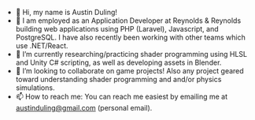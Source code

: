 - 👋 Hi, my name is Austin Duling!
- 👀 I am employed as an Application Developer at Reynolds & Reynolds building web applications using PHP (Laravel), Javascript, and PostgreSQL. I have also recently been working with other teams which use .NET/React. 
- 🌱 I’m currently researching/practicing shader programming using HLSL and Unity C# scripting, as well as developing assets in Blender.
- 💞️ I’m looking to collaborate on game projects! Also any project geared toward understanding shader programming and and/or physics simulations.
- 📫 How to reach me: You can reach me easiest by emailing me at austinduling@gmail.com (personal email).

